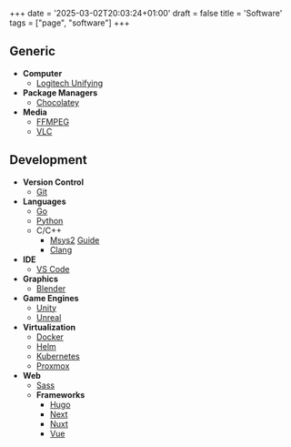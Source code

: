 +++
date = '2025-03-02T20:03:24+01:00'
draft = false
title = 'Software'
tags = ["page", "software"]
+++


## Generic

* **Computer**
  * [Logitech Unifying]()
* **Package Managers**
  * [Chocolatey](https://chocolatey.org/)
* **Media**
  * [FFMPEG]()
  * [VLC]()

## Development

* **Version Control**
  * [Git](https://git-scm.com/)
* **Languages**
  * [Go](https://go.dev/)
  * [Python](https://www.python.org/)
  * C/C++
    * [Msys2](https://www.msys2.org/) [Guide](https://www.youtube.com/watch?v=oC69vlWofJQ)
    * [Clang]()
* **IDE**
  * [VS Code]()
* **Graphics**
  * [Blender]()
* **Game Engines**
  * [Unity](https://unity.com/)
  * [Unreal](https://www.unrealengine.com/en-US)
* **Virtualization**
  * [Docker](https://www.docker.com/)
  * [Helm](https://helm.sh/)
  * [Kubernetes](https://kubernetes.io/)
  * [Proxmox](https://www.proxmox.com/)
* **Web**
  * [Sass](https://sass-lang.com/)
  * **Frameworks**
    * [Hugo](https://gohugo.io/)
    * [Next](https://nextjs.org/)
    * [Nuxt](https://nuxt.com/)
    * [Vue](https://vuejs.org/)